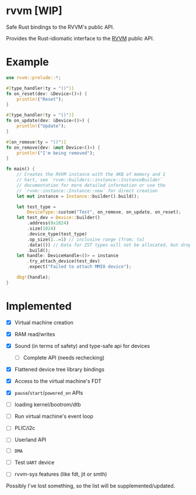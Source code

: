 # rvvm [WIP]

Safe Rust bindings to the RVVM's public API.

Provides the Rust-idiomatic interface to the [RVVM](https://github.com/lekkit/rvvm) public API.

# Example

```rust
use rvvm::prelude::*;

#[type_handler(ty = "()")]
fn on_reset(dev: &Device<()>) {
    println!("Reset");
}

#[type_handler(ty = "()")]
fn on_update(dev: &Device<()>) {
    println!("Update");
}

#[on_remove(ty = "()")]
fn on_remove(dev: &mut Device<()>) {
    println!("I'm being removed");
}

fn main() {
    // Creates the RVVM instance with the 4KB of memory and 1
    // hart, see `rvvm::builders::instance::InstanceBuilder`
    // documentation for more detailed information or use the
    // `rvvm::instance::Instance::new` for direct creation
    let mut instance = Instance::builder().build();

    let test_type =
        DeviceType::custom("Test", on_remove, on_update, on_reset);
    let test_dev = Device::builder()
        .address(0x1024)
        .size(1024)
        .device_type(test_type)
        .op_size(1..=1) // inclusive range [from; to]
        .data(()) // Data for ZST types will not be allocated, but dropped
        .build();
    let handle: DeviceHandle<()> = instance
        .try_attach_device(test_dev)
        .expect("Failed to attach MMIO device");

    dbg!(handle);
}

```

# Implemented

- [x] Virtual machine creation
- [x] RAM read/writes
- [x] Sound (in terms of safety) and type-safe api for devices
  - [ ] Complete API (needs rechecking)
- [x] Flattened device tree library bindings
- [x] Access to the virtual machine's FDT
- [x] `pause`/`start`/`powered_on` APIs

- [ ] loading kernel/bootrom/dtb
- [ ] Run virtual machine's event loop
- [ ] PLIC/i2c
- [ ] Userland API
- [ ] `DMA`
- [ ] Test `UART` device
- [ ] rvvm-sys features (like fdt, jit or smth)

Possibly I've lost something, so the list will be supplemented/updated. 
